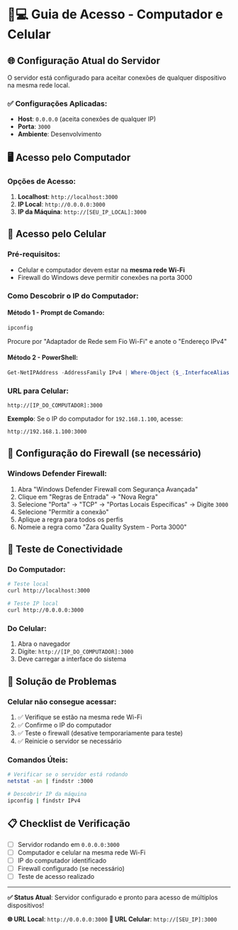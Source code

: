 # 📱💻 Guia de Acesso - Computador e Celular

## 🌐 Configuração Atual do Servidor

O servidor está configurado para aceitar conexões de qualquer dispositivo na mesma rede local.

### ✅ Configurações Aplicadas:
- **Host**: `0.0.0.0` (aceita conexões de qualquer IP)
- **Porta**: `3000`
- **Ambiente**: Desenvolvimento

## 🖥️ Acesso pelo Computador

### Opções de Acesso:
1. **Localhost**: `http://localhost:3000`
2. **IP Local**: `http://0.0.0.0:3000`
3. **IP da Máquina**: `http://[SEU_IP_LOCAL]:3000`

## 📱 Acesso pelo Celular

### Pré-requisitos:
- Celular e computador devem estar na **mesma rede Wi-Fi**
- Firewall do Windows deve permitir conexões na porta 3000

### Como Descobrir o IP do Computador:

#### Método 1 - Prompt de Comando:
```cmd
ipconfig
```
Procure por "Adaptador de Rede sem Fio Wi-Fi" e anote o "Endereço IPv4"

#### Método 2 - PowerShell:
```powershell
Get-NetIPAddress -AddressFamily IPv4 | Where-Object {$_.InterfaceAlias -like "*Wi-Fi*"}
```

### URL para Celular:
```
http://[IP_DO_COMPUTADOR]:3000
```

**Exemplo**: Se o IP do computador for `192.168.1.100`, acesse:
```
http://192.168.1.100:3000
```

## 🔧 Configuração do Firewall (se necessário)

### Windows Defender Firewall:
1. Abra "Windows Defender Firewall com Segurança Avançada"
2. Clique em "Regras de Entrada" → "Nova Regra"
3. Selecione "Porta" → "TCP" → "Portas Locais Específicas" → Digite `3000`
4. Selecione "Permitir a conexão"
5. Aplique a regra para todos os perfis
6. Nomeie a regra como "Zara Quality System - Porta 3000"

## 🧪 Teste de Conectividade

### Do Computador:
```bash
# Teste local
curl http://localhost:3000

# Teste IP local
curl http://0.0.0.0:3000
```

### Do Celular:
1. Abra o navegador
2. Digite: `http://[IP_DO_COMPUTADOR]:3000`
3. Deve carregar a interface do sistema

## 🚨 Solução de Problemas

### Celular não consegue acessar:
1. ✅ Verifique se estão na mesma rede Wi-Fi
2. ✅ Confirme o IP do computador
3. ✅ Teste o firewall (desative temporariamente para teste)
4. ✅ Reinicie o servidor se necessário

### Comandos Úteis:
```bash
# Verificar se o servidor está rodando
netstat -an | findstr :3000

# Descobrir IP da máquina
ipconfig | findstr IPv4
```

## 📋 Checklist de Verificação

- [ ] Servidor rodando em `0.0.0.0:3000`
- [ ] Computador e celular na mesma rede Wi-Fi
- [ ] IP do computador identificado
- [ ] Firewall configurado (se necessário)
- [ ] Teste de acesso realizado

---

**✅ Status Atual**: Servidor configurado e pronto para acesso de múltiplos dispositivos!

**🌐 URL Local**: `http://0.0.0.0:3000`
**📱 URL Celular**: `http://[SEU_IP]:3000`